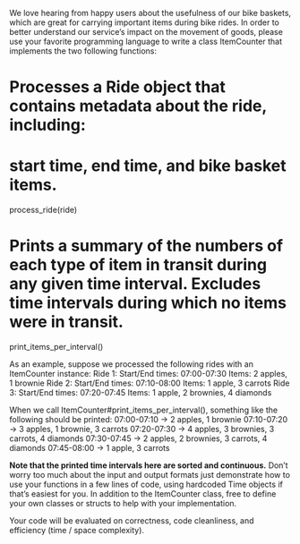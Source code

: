 We love hearing from happy users about the usefulness of our bike baskets, which are great for carrying important items during bike rides. In order to better understand our service’s impact on the movement of goods, please use your favorite programming language to write a class ItemCounter that implements the two following functions:

# Processes a Ride object that contains metadata about the ride, including:
# start time, end time, and bike basket items.
process_ride(ride)

# Prints a summary of the numbers of each type of item in transit during any given time interval. **Excludes time intervals during which no items were in transit.**
print_items_per_interval()


As an example, suppose we processed the following rides with an ItemCounter instance:
Ride 1:
Start/End times: 07:00­-07:30
Items: 2 apples, 1 brownie
Ride 2:
Start/End times: 07:10­-08:00
Items: 1 apple, 3 carrots
Ride 3:
Start/End times: 07:20­-07:45
Items: 1 apple, 2 brownies, 4 diamonds


When we call ItemCounter#print_items_per_interval(), something like the following should be printed:
07:00­-07:10 -­> 2 apples, 1 brownie
07:10-­07:20 ­-> 3 apples, 1 brownie, 3 carrots
07:20-­07:30 ­-> 4 apples, 3 brownies, 3 carrots, 4 diamonds
07:30-­07:45 ­-> 2 apples, 2 brownies, 3 carrots, 4 diamonds
07:45­-08:00 ­-> 1 apple, 3 carrots


**Note that the printed time intervals here are sorted and continuous.** Don’t worry too much about
the input and output formats­ just demonstrate how to use your functions in a few lines of code,
using hard­coded Time objects if that’s easiest for you. In addition to the ItemCounter class,
free to define your own classes or structs to help with your implementation.

Your code will be evaluated on correctness, code cleanliness, and efficiency (time / space
complexity).
